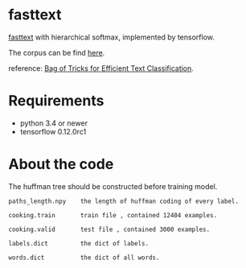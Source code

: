 # fasttext

[fasttext](https://github.com/facebookresearch/fastText) with hierarchical softmax, implemented by tensorflow.

The corpus can be find [here](https://github.com/facebookresearch/fastText/blob/master/tutorials/supervised-learning.md).

reference: [Bag of Tricks for Efficient Text Classification](https://arxiv.org/pdf/1607.01759v2.pdf).

# Requirements

- python 3.4 or newer
- tensorflow 0.12.0rc1

# About the code

The huffman tree should be constructed before training model. 
```
paths_length.npy    the length of huffman coding of every label.

cooking.train       train file , contained 12404 examples.

cooking.valid       test file , contained 3000 examples.

labels.dict         the dict of labels.

words.dict          the dict of all words.
```
